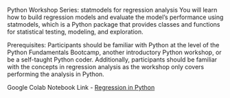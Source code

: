 Python Workshop Series: statmodels for regression analysis
You will learn how to build regression models and evaluate the model’s performance using statmodels, which is a Python package that provides classes and functions for statistical testing, modeling, and exploration.

Prerequisites: Participants should be familiar with Python at the level of the Python Fundamentals Bootcamp, another introductory Python workshop, or be a self-taught Python coder. Additionally, participants should be familiar with the concepts in regression analysis as the workshop only covers performing the analysis in Python.

Google Colab Notebook Link - [Regression in Python](https://colab.research.google.com/github/nuitrcs/statistics_in_python_statsmodels/blob/main/regression_in_python.ipynb) 
